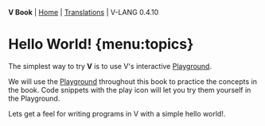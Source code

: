 **V Book** | [Home](./index.md) | [Translations](./book_versions.md) | V-LANG 0.4.10<BR>

# Hello World!  {menu:topics}

The simplest way to try **V** is to use V's interactive [Playground](https://play.vlang.io).

We will use the [Playground](https://play.vlang.io) throughout this book to practice the concepts in the book.  Code snippets with the play icon will let you try them yourself in the Playground.

Lets get a feel for writing programs in V with a simple hello world!. 